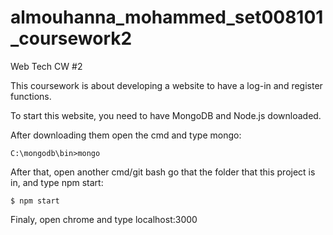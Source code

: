 # almouhanna_mohammed_set008101_coursework2
Web Tech CW #2

This coursework is about developing a website to have a log-in and register functions.

To start this website, you need to have MongoDB and Node.js downloaded.

After downloading them open the cmd and type mongo:
```
C:\mongodb\bin>mongo
```

After that, open another cmd/git bash go that the folder that this project is in, and type npm start:
````
$ npm start
````

Finaly, open chrome and type localhost:3000

